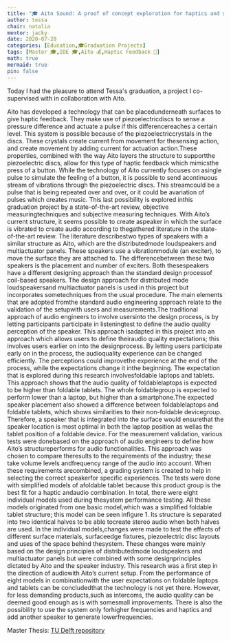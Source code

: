 ```yaml
---
title: "🎓 Aito Sound: A proof of concept exploration for haptics and sound with piezoelectrics"
author: tessa
chair: natalia
mentor: jacky
date: 2020-07-28
categories: [Education,🎓Graduation Projects]
tags: [Master 🎓,IDE 🎓,Aito 💰,Haptic Feedback 📱]
math: true
mermaid: true
pin: false
---
```


Today I had the pleasure to attend Tessa's graduation, a project I co-supervised with  in collaboration with Aito.

Aito has developed a technology that can be placedunderneath surfaces to give haptic feedback. They make use of piezoelectricdiscs to sense a pressure difference and actuate a pulse if this differencereaches a certain level. This system is possible because of the piezoelectriccrystals in the discs. These crystals create current from movement for thesensing action, and create movement by adding current for actuation action.These properties, combined with the way Aito layers the structure to supportthe piezoelectric discs, allow for this type of haptic feedback which mimicsthe press of a button. While the technology of Aito currently focuses on asingle pulse to simulate the feeling of a button, it is possible to send acontinuous stream of vibrations through the piezoelectric discs. This streamcould be a pulse that is being repeated over and over, or it could be avariation of pulses which creates music. This last possibility is explored inthis graduation project by a state-of-the-art review, objective measuringtechniques and subjective measuring techniques. With Aito’s current structure, it seems possible to create aspeaker in which the surface is vibrated to create audio according to thegathered literature in the state-of-the-art review. The literature describestwo types of speakers with a similar structure as Aito, which are the distributedmode loudspeakers and multiactuator panels. These speakers use a vibrationmodule (an exciter), to move the surface they are attached to. The differencebetween these two speakers is the placement and number of exciters. Both thesespeakers have a different designing approach than the standard design processof coil-based speakers. The design approach for distributed mode loudspeakersand multiactuator panels is used in this project but incorporates sometechniques from the usual procedure. The main elements that are adopted fromthe standard audio engineering approach relate to the validation of the setupwith users and measurements.The traditional approach of audio engineers to involve usersinto the design process, is by letting participants participate in listeningtest to define the audio quality perception of the speaker. This approach isadapted in this project into an approach which allows users to define theiraudio quality expectations; this involves users earlier on into the designprocess. By letting users participate early on in the process, the audioquality experience can be changed efficiently. The perceptions could improvethe experience at the end of the process, while the expectations change it inthe beginning. The expectation that is explored during this research involvesfoldable laptops and tablets. This approach shows that the audio quality of foldablelaptops is expected to be higher than foldable tablets. The whole foldablegroup is expected to perform lower than a laptop, but higher than a smartphone.The expected speaker placement also showed a difference between foldablelaptops and foldable tablets, which shows similarities to their non-foldable devicegroup. Therefore, a speaker that is integrated into the surface would ensurethat the speaker location is most optimal in both the laptop position as wellas the tablet position of a foldable device.  For the measurement validation, various tests were donebased on the approach of audio engineers to define how Aito’s structureperforms for audio functionalities. This approach was chosen to compare theresults to the requirements of the industry; these take volume levels andfrequency range of the audio into account. When these requirements arecombined, a grading system is created to help in selecting the correct speakerfor specific experiences. The tests were done with simplified models of afoldable tablet because this product group is the best fit for a haptic andaudio combination. In total, there were eight individual models used during thesystem performance testing. All these models originated from one basic model,which was a simplified foldable tablet structure; this model can be seen infigure 1. Its structure is separated into two identical halves to be able tocreate stereo audio when both halves are used. In the individual models,changes were made to test the effects of different surface materials, surfaceedge fixtures, piezoelectric disc layouts and uses of the space behind thesystem. These changes were mainly based on the design principles of distributedmode loudspeakers and multiactuator panels but were combined with some designprinciples dictated by Aito and the speaker industry. This research was a first step in the direction of audiowith Aito’s current setup. From the performance of eight models in combinationwith the user expectations on foldable laptops and tablets can be concludedthat the technology is not yet there. However, for less demanding products,such as intercoms, the audio quality can be deemed good enough as is with somesmall improvements. There is also the possibility to use the system only forhigher frequencies and haptics and add another speaker to generate lowerfrequencies. 


Master Thesis: [TU Delft repository](https://repository.tudelft.nl/islandora/object/uuid%3Aaa3db298-a1a9-45ae-8116-a2e7e21b5342?collection=education)